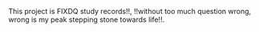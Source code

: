 This project is FIXDQ study records!!, !!without too much question wrong, wrong is my peak stepping stone towards life!!.
